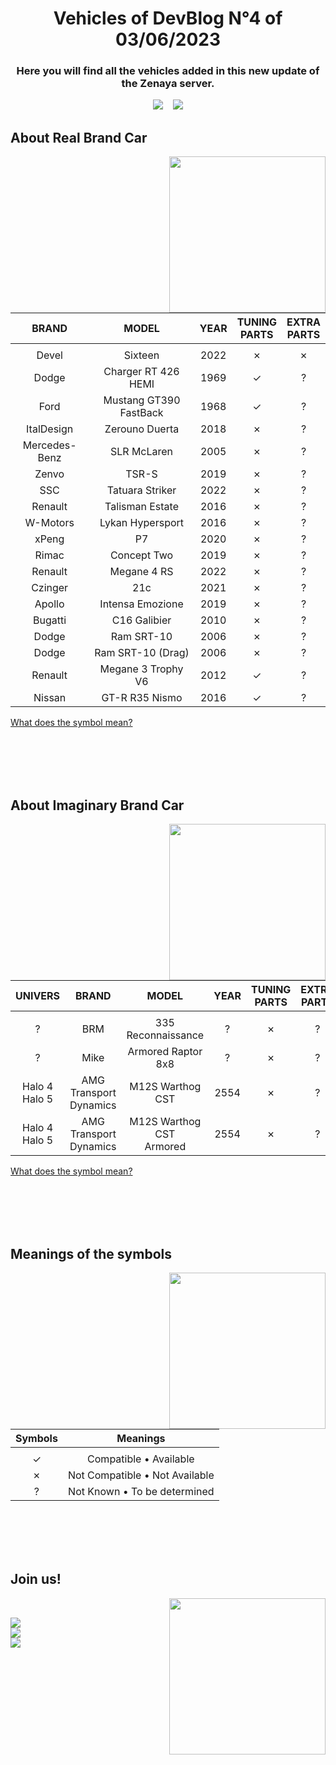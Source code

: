 <h1 align="center"><b>Vehicles of DevBlog N°4 of 03/06/2023</b></h1>
<h3 align="center"><b>Here you will find all the vehicles added in this new update of the Zenaya server.</b></h3>

<div align="center">

[<img src="https://badgen.net/badge/19/Real%20Brands/?icon=https://designeya.fr/webroot/images/github_zenaya_for_cars.svg&scale=1.5&color=2C2F33&labelColor=0c6860">](#about-real-brand-car) &nbsp;&nbsp; [<img src="https://badgen.net/badge/4/Imaginary%20Brands/?icon=https://designeya.fr/webroot/images/github_zenaya_for_cars.svg&scale=1.5&color=2C2F33&labelColor=0c6860">](#about-imaginary-brand-car)

</div>
	
## **About Real Brand Car**
<div>
<picture><img align="right" src="https://designeya.fr/webroot/images/github_zenaya_for_real.svg" width = 250px></picture>
<br>

|BRAND|MODEL|YEAR|TUNING<br>PARTS|EXTRA<br>PARTS|
|:----:|:----:|:----:|:----:|:----:|
| |
|Devel|Sixteen|2022|✗|✗|
|Dodge|Charger RT 426 HEMI|1969|✓|?|
|Ford|Mustang GT390 FastBack|1968|✓|?|
|ItalDesign|Zerouno Duerta|2018|✗|?|
|Mercedes-Benz|SLR McLaren|2005|✗|?|
|Zenvo|TSR-S|2019|✗|?|
|SSC|Tatuara Striker|2022|✗|?|
|Renault|Talisman Estate|2016|✗|?|
|W-Motors|Lykan Hypersport|2016|✗|?|
|xPeng|P7|2020|✗|?|
|Rimac|Concept Two|2019|✗|?|
|Renault|Megane 4 RS|2022|✗|?|
|Czinger|21c|2021|✗|?|
|Apollo|Intensa Emozione|2019|✗|?|
|Bugatti|C16 Galibier|2010|✗|?|
|Dodge|Ram SRT-10|2006|✗|?|
|Dodge|Ram SRT-10 (Drag)|2006|✗|?|
|Renault|Megane 3 Trophy V6|2012|✓|?|
|Nissan|GT-R R35 Nismo|2016|✓|?|

[What does the symbol mean?](#meanings-of-the-symbols)
</div>
<br><br><br><br>
	
## **About Imaginary Brand Car**
<div>
<picture><img align="right" src="https://designeya.fr/webroot/images/github_zenaya_for_imaginary.svg" width = 250px></picture>
<br>

|UNIVERS|BRAND|MODEL|YEAR|TUNING<br>PARTS|EXTRA<br>PARTS|
|:----:|:----:|:----:|:----:|:----:|:----:|
| |
|?|BRM|335 Reconnaissance|?|✗|?|
|?|Mike|Armored Raptor 8x8|?|✗|?|
|Halo 4<br>Halo 5|AMG Transport<br>Dynamics|M12S Warthog CST|2554|✗|?|
|Halo 4<br>Halo 5|AMG Transport<br>Dynamics|M12S Warthog CST<br>Armored|2554|✗|?|

[What does the symbol mean?](#meanings-of-the-symbols)
</div>
<br><br><br><br>

## **Meanings of the symbols**
<div>
<picture><img align="right" src="https://designeya.fr/webroot/images/github_zenaya_for_help.svg" width = 250px></picture>
<br>

|Symbols|Meanings|
|:----:|:----:|
| |
|✓|Compatible • Available|
|✗|Not Compatible • Not Available|
|?|Not Known • To be determined|
</div>
<br><br><br><br>

## **Join us!**
<div>
<picture><img align="right" src="https://designeya.fr/webroot/images/github_zenaya_for_join.svg" width = 250px></picture>
<br>

[<img src="https://badgen.net/badge/Discord/Join%20to%20chill%20with%20us/?icon=https://assets-global.website-files.com/6257adef93867e50d84d30e2/636e0a6ca814282eca7172c6_icon_clyde_white_RGB.svg&scale=2&color=2C2F33&labelColor=5865F2">](https://discord.gg/tc3rPYEzj7)
<br>
[<img src="https://badgen.net/badge/FiveM/Play%20on%20Zenaya/?icon=https://designeya.fr/webroot/images/github_zenaya_fivem_white.svg&scale=2&color=2C2F33&labelColor=ff6f00">](https://cfx.re/join/kakp67)
<br>
[<img src="https://badgen.net/badge/Tebex/To%20support%20Zenaya/?icon=https://designeya.fr/webroot/images/github_zenaya_for_shop.svg&scale=2&color=2C2F33&labelColor=164494">](https://zenaya.tebex.io/)
</div>
<br><br><br><br>

